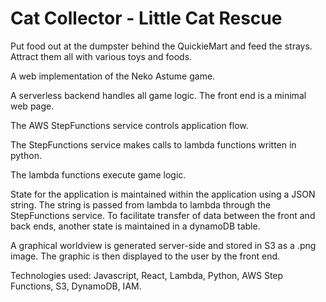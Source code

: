 # Cat Collector - Little Cat Rescue
Put food out at the dumpster behind the QuickieMart and feed the strays.
Attract them all with various toys and foods.


A web implementation of the Neko Astume game.

A serverless backend handles all game logic. The front end is a minimal web page.

The AWS StepFunctions service controls application flow.

The StepFunctions service makes calls to lambda functions written in python. 

The lambda functions execute game logic.

State for the application is maintained within the application using a JSON string. The string is passed from lambda to lambda through the StepFunctions service. To facilitate transfer of data between the front and back ends, another state is maintained in a dynamoDB table.

A graphical worldview is generated server-side and stored in S3 as a .png image. The graphic is then displayed to the user by the front end.


Technologies used: Javascript, React, Lambda, Python, AWS Step Functions, S3, DynamoDB, IAM.
